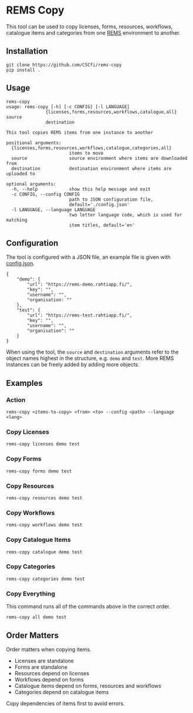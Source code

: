 # REMS Copy
This tool can be used to copy licenses, forms, resources, workflows, catalogue items and categories from one [REMS](https://github.com/cscfi/rems) environment to another.

## Installation
```
git clone https://github.com/CSCfi/rems-copy
pip install .
```

## Usage
```
rems-copy
usage: rems-copy [-h] [-c CONFIG] [-l LANGUAGE]
               {licenses,forms,resources,workflows,catalogue,all} source
               destination

This tool copies REMS items from one instance to another

positional arguments:
  {licenses,forms,resources,workflows,catalogue,categories,all}
                        items to move
  source                source environment where items are downloaded from
  destination           destination environment where items are uploaded to

optional arguments:
  -h, --help            show this help message and exit
  -c CONFIG, --config CONFIG
                        path to JSON configuration file,
                        default='./config.json'
  -l LANGUAGE, --language LANGUAGE
                        two letter language code, which is used for matching
                        item titles, default='en'
```

## Configuration
The tool is configured with a JSON file, an example file is given with [config.json](config.json).
```
{
    "demo": {
        "url": "https://rems-demo.rahtiapp.fi/",
        "key": "",
        "username": "",
        "organisation: ""
    },
    "test": {
        "url": "https://rems-test.rahtiapp.fi/",
        "key": "",
        "username": "",
        "organisation": ""
    }
}
```
When using the tool, the `source` and `destination` arguments refer to the object names highest in the structure, e.g. `demo` and `test`. More REMS instances can be freely added by adding more objects.

## Examples
### Action
```
rems-copy <items-to-copy> <from> <to> --config <path> --language <lang>
```
### Copy Licenses
```
rems-copy licenses demo test
```
### Copy Forms
```
rems-copy forms demo test
```
### Copy Resources
```
rems-copy resources demo test
```
### Copy Workflows
```
rems-copy workflows demo test
```
### Copy Catalogue Items
```
rems-copy catalogue demo test
```
### Copy Categories
```
rems-copy categories demo test
```
### Copy Everything
This command runs all of the commands above in the correct order.
```
rems-copy all demo test
```
## Order Matters
Order matters when copying items.
- Licenses are standalone
- Forms are standalone
- Resources depend on licenses
- Workflows depend on forms
- Catalogue items depend on forms, resources and workflows
- Categories depend on catalogue items

Copy dependencies of items first to avoid errors.
